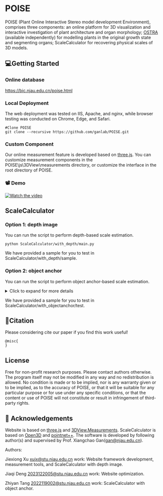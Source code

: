 # POISE

POISE (Plant Online Interactive Stereo model development Environment), comprises three components: an online platform for 3D visualization and interactive investigation of plant architecture and organ morphology; [OSTRA](https://github.com/ganlab/OSTRA) (available independently) for modelling plants in the original growth state and segmenting organs; ScaleCalculator for recovering physical scales of 3D models.

## :computer:Getting Started
### Online database
https://bic.njau.edu.cn/poise.html
### Local Deployment
The web deployment was tested on IIS, Apache, and nginx, while browser testing was conducted on Chrome, Edge, and Safari.
```shell
#Clone POISE
git clone --recursive https://github.com/ganlab/POISE.git
```

### Custom Component
Our online measurement feature is developed based on [three.js](https://github.com/mrdoob/three.js). You can customize measurement components in the POISE\js\3DView\measurements directory, or customize the interface in the root directory of POISE.



### :film_projector: Demo

[![Watch the video](https://img.youtube.com/vi/mZH4Jgh5X0I/hqdefault.jpg)](https://youtu.be/mZH4Jgh5X0I)

## ScaleCalculator
### Option 1: depth image
You can run the script to perform depth-based scale estimation. 
```shell
python ScaleCalculator/with_depth/main.py 
```
We have provided a sample for you to test in ScaleCalculator/with_depth/sample.

### Option 2: object anchor 
You can run the script to perform object anchor-based scale estimation. 

<details>
  <summary>Click to expand for more details</summary>

  The training and prediction process is completed using [pointnet++](https://github.com/yanx27/Pointnet_Pointnet2_pytorch)
  
  #### predicted object anchor point cloud.
  ```shell
  python data_process/prediction/prediction_result.py
  ```
  The results are in ScaleCalculator/with_objectanchor/log/sem_seg/2023_seed/visual. 
  
  #### Estimation real-scale.
  
  This process may involve converting .ply files to .obj files.
  ```shell
  python data_process/prediction/plyobj2.py
  ```
  Then,
  ```shell
  python data_process/prediction/txt2scale.py
  ```
  
  #### background segmentation.
  ```shell
  python data_process/prediction/seg_glb.py
  ```
</details>

We have provided a sample for you to test in ScaleCalculator/with_objectanchor/test.

## :book:Citation
Please considering cite our paper if you find this work useful!
```
@misc{
}
```

## License
Free for non-profit research purposes. Please contact authors otherwise. The program itself may not be modified in any way and no redistribution is allowed.
No condition is made or to be implied, nor is any warranty given or to be implied, as to the accuracy of POISE, or that it will be suitable for any particular purpose or for use under any specific conditions, or that the content or use of POISE will not constitute or result in infringement of third-party rights.

## :clap: Acknowledgements
Website is based on [three.js](https://github.com/mrdoob/three.js) and [3DView.Measurements](https://github.com/AwesomeTeamOne/3DView.Measurements). ScaleCalculator is based on [Open3D](https://github.com/isl-org/Open3D) and [pointnet++](https://github.com/yanx27/Pointnet_Pointnet2_pytorch). The software is developed by following author(s) and supervised by Prof. Xiangchao Gan(gan@njau.edu.cn).

Authors:

Jiexiong Xu
xujx@stu.njau.edu.cn
work: Website framework development, measurement tools, and ScaleCalculator with depth image.

Jiaqi Deng
2023122005@stu.njau.edu.cn
work: Website optimization.

Zhiyan Tang
2022119002@stu.njau.edu.cn
work: ScaleCalculator with object anchor.
